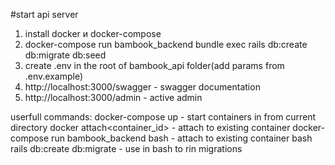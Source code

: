 #start api server<br/>
1. install docker и docker-compose
2. docker-compose run bambook_backend bundle exec rails db:create db:migrate db:seed
3. create .env in the root of bambook_api  folder(add params from .env.example)
4. http://localhost:3000/swagger   - swagger documentation
5. http://localhost:3000/admin     - active admin

userfull commands:
docker-compose up   - start containers in from current directory
docker attach<container_id>  - attach to existing container
docker-compose run bambook_backend bash  - attach to existing container bash
rails db:create db:migrate - use in bash to rin migrations